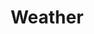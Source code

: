 ---
title: Weather
tag: [guide, android, weather, overview]
layout: guide-overview
description: The Weather Android SDK offers real-time and forecast data for over 200,000 cities worldwide. It also provides model-based numerical weather predictions with a spatial resolution of 3–5 kilometers, covering global coordinates.
permalink: /en/docs/android-sdk/weather/
ref: 0-sdk-android-weather
---
